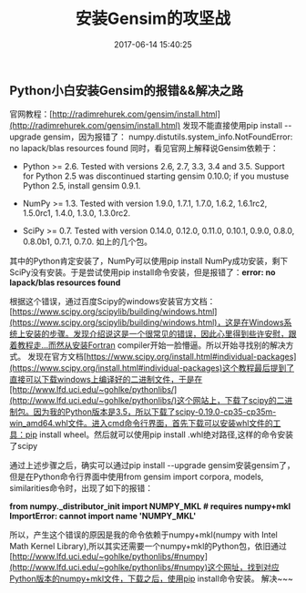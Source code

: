 ﻿---
title: 安装Gensim的攻坚战
date: 2017-06-14 15:40:25
tags: Python
categories: Python
---

## Python小白安装Gensim的报错&&解决之路

官网教程：[http://radimrehurek.com/gensim/install.html](http://radimrehurek.com/gensim/install.html)
发现不能直接使用pip install --upgrade gensim，因为报错了：
 numpy.distutils.system_info.NotFoundError: no lapack/blas resources found
同时，看见官网上解释说Gensim依赖于：

+ Python >= 2.6. Tested with versions 2.6, 2.7, 3.3, 3.4 and 3.5. Support for Python 2.5 was discontinued starting gensim 0.10.0; if you mustuse Python 2.5, install gensim 0.9.1.
  
+ NumPy >= 1.3. Tested with version 1.9.0, 1.7.1, 1.7.0, 1.6.2, 1.6.1rc2, 1.5.0rc1, 1.4.0, 1.3.0, 1.3.0rc2.
  
+ SciPy >= 0.7. Tested with version 0.14.0, 0.12.0, 0.11.0, 0.10.1, 0.9.0, 0.8.0, 0.8.0b1, 0.7.1, 0.7.0.
如上的几个包。

其中的Python肯定安装了，NumPy可以使用pip install NumPy成功安装，剩下SciPy没有安装。于是尝试使用pip install命令安装，但是报错了：**error: no lapack/blas resources found**

根据这个错误，通过百度Scipy的windows安装官方文档：[https://www.scipy.org/scipylib/building/windows.html](https://www.scipy.org/scipylib/building/windows.html)，这是在Windows系统上安装的步骤。发现介绍说这是一个很常见的错误，因此心里得到些许安慰，跟着教程走...而然从安装Fortran compiler开始一脸懵逼。所以开始寻找别的解决方式。
发现在官方文档[https://www.scipy.org/install.html#individual-packages](https://www.scipy.org/install.html#individual-packages)这个教程最后提到了直接可以下载windows上编译好的二进制文件，于是在[http://www.lfd.uci.edu/~gohlke/pythonlibs/](http://www.lfd.uci.edu/~gohlke/pythonlibs/)这个网站上，下载了scipy的二进制包。因为我的Python版本是3.5，所以下载了scipy-0.19.0-cp35-cp35m-win_amd64.whl文件。进入cmd命令行界面，首先下载可以安装whl文件的工具：pip install wheel。然后就可以使用pip install  .whl绝对路径,这样的命令安装了scipy

通过上述步骤之后，确实可以通过pip install --upgrade gensim安装gensim了，但是在Python命令行界面中使用from gensim import corpora, models, similarities命令时，出现了如下的报错：

**from numpy._distributor_init import NUMPY_MKL  # requires numpy+mkl
ImportError: cannot import name 'NUMPY_MKL'**

所以，产生这个错误的原因是我的命令依赖于numpy+mkl(numpy with Intel Math Kernel Library),所以其实还需要一个numpy+mkl的Python包，依旧通过[http://www.lfd.uci.edu/~gohlke/pythonlibs/#numpy](http://www.lfd.uci.edu/~gohlke/pythonlibs/#numpy)这个网址，找到对应Python版本的numpy+mkl文件，下载之后，使用pip install命令安装。
解决~~~


